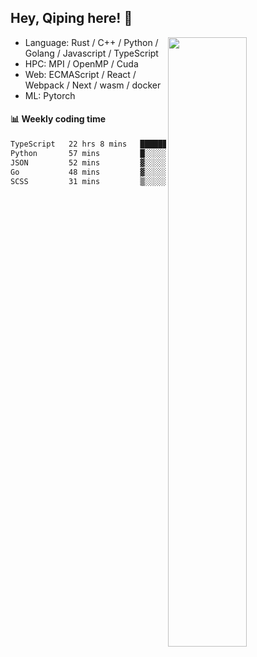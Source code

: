 

## Hey, Qiping here! :wave:

[<img align="right" width="50%" src="https://github-readme-stats.vercel.app/api?username=ppppqp&theme=dark&show_icons=true">](https://metrics.lecoq.io/ppppqp?template=classic)



-   Language: Rust / C++ / Python / Golang / Javascript / TypeScript
-   HPC: MPI / OpenMP / Cuda
-   Web: ECMAScript / React / Webpack / Next / wasm / docker
-   ML: Pytorch



#### :bar_chart: Weekly coding time

<!--START_SECTION:waka-->

```txt
TypeScript   22 hrs 8 mins   ████████████████████▓░░░░   83.23 %
Python       57 mins         █░░░░░░░░░░░░░░░░░░░░░░░░   03.62 %
JSON         52 mins         ▓░░░░░░░░░░░░░░░░░░░░░░░░   03.30 %
Go           48 mins         ▓░░░░░░░░░░░░░░░░░░░░░░░░   03.06 %
SCSS         31 mins         ▒░░░░░░░░░░░░░░░░░░░░░░░░   01.98 %
```

<!--END_SECTION:waka-->
